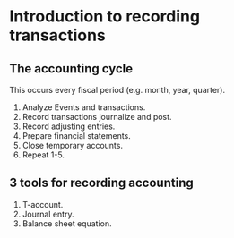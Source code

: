 
# Introduction to recording transactions

## The accounting cycle
This occurs every fiscal period (e.g. month, year, quarter).
1. Analyze Events and transactions.
2. Record transactions journalize and post.
3. Record adjusting entries.
4. Prepare financial statements.
5. Close temporary accounts.
6. Repeat 1-5.

## 3 tools for recording accounting
1. T-account.
2. Journal entry.
3. Balance sheet equation.